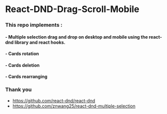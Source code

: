 # React-DND-Drag-Scroll-Mobile

### This repo implements :  
#### - Multiple selection drag and drop on desktop and mobile using the react-dnd library and react hooks.
#### - Cards rotation
#### - Cards deletion
#### - Cards rearranging 

### Thank you
- https://github.com/react-dnd/react-dnd
- https://github.com/znwang25/react-dnd-multiple-selection


